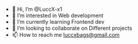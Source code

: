 - 👋 Hi, I’m @LuccX-x1
- 👀 I’m interested in Web development 
- 🌱 I’m currently learning Frontend dev 
- 💞️ I’m looking to collaborate on Different projects 
- 📫 How to reach me luccxbags@gmail.com

<!---
LuccX-x1/LuccX-x1 is a ✨ special ✨ repository because its `README.md` (this file) appears on your GitHub profile.
You can click the Preview link to take a look at your changes.
--->
